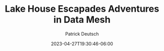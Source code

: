 ---
title: Lake House Escapades Adventures in Data Mesh
author: Patrick Deutsch
type: [main]
date: 2023-04-27T19:30:46-06:00
lastmod: 2023-04-27T20:03:22-06:00
<!-- url: /2023/04/27/lake-house-escapades-adventures-in-data-mesh -->
excerpt: I dont know hwat to write here
categories:
  - lake house
  -  data mesh
  -  federation
  -  aws lake formations
  -  redshift
  -  glue
  -  personas
  -  glue cataloge
tags:
  - data platform
  -  data mesh
draft: false
---